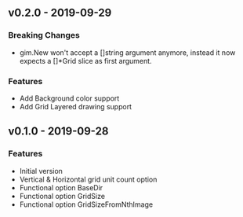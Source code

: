 ## v0.2.0 - 2019-09-29

### Breaking Changes
- gim.New won't accept a []string argument anymore, instead it now expects a []*Grid slice as first argument.

### Features
- Add Background color support
- Add Grid Layered drawing support

## v0.1.0 - 2019-09-28

### Features
- Initial version
- Vertical & Horizontal grid unit count option
- Functional option BaseDir
- Functional option GridSize
- Functional option GridSizeFromNthImage

